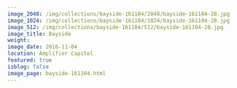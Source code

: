 ```yaml
---
image_2048: /img/collections/bayside-161104/2048/bayside-161104-28.jpg
image_1024: /img/collections/bayside-161104/1024/bayside-161104-28.jpg
image_512: /img/collections/bayside-161104/512/bayside-161104-28.jpg
image_title: Bayside
weight: 
image_date: 2016-11-04
location: Amplifier Capitol
featured: true
isblog: false
image_page: bayside-161104.html
---
```

